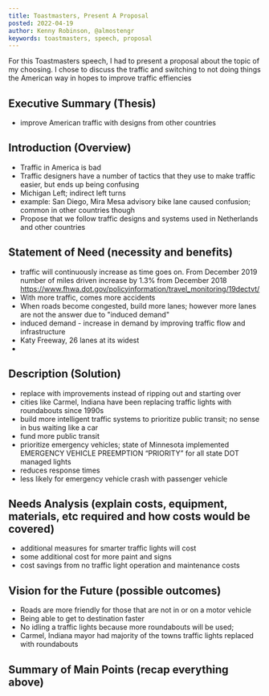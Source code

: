 ```yaml
---
title: Toastmasters, Present A Proposal
posted: 2022-04-19
author: Kenny Robinson, @almostengr
keywords: toastmasters, speech, proposal
---
```


For this Toastmasters speech, I had to present a proposal about the topic of my 
choosing. I chose to discuss the traffic and switching to not doing things the 
American way in hopes to improve traffic effiencies
 
## Executive Summary (Thesis)

* improve American traffic with designs from other countries

## Introduction (Overview)

* Traffic in America is bad
* Traffic designers have a number of tactics that they use to make traffic easier, but ends up being confusing
* Michigan Left; indirect left turns
* example: San Diego, Mira Mesa advisory bike lane caused confusion; common in other countries though
* Propose that we follow traffic designs and systems used in Netherlands and other countries

## Statement of Need (necessity and benefits)

* traffic will continuously increase as time goes on. From December 2019 number of miles driven increase by 1.3% from December 2018 https://www.fhwa.dot.gov/policyinformation/travel_monitoring/19dectvt/
* With more traffic, comes more accidents
* When roads become congested, build more lanes; however more lanes are not the answer due to "induced demand"
* induced demand - increase in demand by improving traffic flow and infrastructure
* Katy Freeway, 26 lanes at its widest
* 

## Description (Solution)

* replace with improvements instead of ripping out and starting over
* cities like Carmel, Indiana have been replacing traffic lights with roundabouts since 1990s
* build more intelligent traffic systems to prioritize public transit; no sense in bus waiting like a car
* fund more public transit 
* prioritize emergency vehicles; state of Minnesota implemented EMERGENCY VEHICLE PREEMPTION “PRIORITY” for all state DOT managed lights
* reduces response times
* less likely for emergency vehicle crash with passenger vehicle

## Needs Analysis (explain costs, equipment, materials, etc required and how costs would be covered)

* additional measures for smarter traffic lights will cost 
* some additional cost for more paint and signs
* cost savings from no traffic light operation and maintenance costs

## Vision for the Future (possible outcomes)

* Roads are more friendly for those that are not in or on a motor vehicle
* Being able to get to destination faster
* No idling a traffic lights because more roundabouts will be used;
* Carmel, Indiana mayor had majority of the towns traffic lights replaced with roundabouts

## Summary of Main Points (recap everything above)
